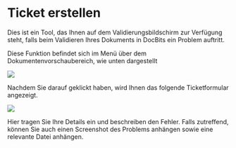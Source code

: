 # Ticket erstellen

Dies ist ein Tool, das Ihnen auf dem Validierungsbildschirm zur Verfügung steht, falls beim Validieren Ihres Dokuments in DocBits ein Problem auftritt.

Diese Funktion befindet sich im Menü über dem Dokumentenvorschaubereich, wie unten dargestellt

![](https://lh7-us.googleusercontent.com/wgH8UDoDmtxAwaFoO3NUQM9NIQyINnNenBFMe4b_mKfnx7LrJA_8dPbKLoTNvHhHNyznEyy2JDLzoOHW39n1GnTIoBIUgUTCvMVKMPGMYJrFTU6JnqFxjc67j-idDupjbGfMqEwoSgrBPt3mvor1Tds)

Nachdem Sie darauf geklickt haben, wird Ihnen das folgende Ticketformular angezeigt.

![](https://lh7-us.googleusercontent.com/DxlkEirrpbtGXs8R6gHD9MtaUqd5mY9L1ya1PdGIwZIHnuoj0wflDML6ZjYzrHxqXos-0uwhMAJI69_zhO92dNWrwAmYpPwAe2C8sHvo0Tf8f8PG7SktBv4JiY6QfxxDNtO55S3xmQsze48ZophpDPc)

Hier tragen Sie Ihre Details ein und beschreiben den Fehler. Falls zutreffend, können Sie auch einen Screenshot des Problems anhängen sowie eine relevante Datei anhängen.
